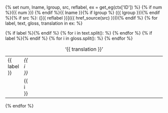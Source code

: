 {% set num, lname, lgroup, src, reflabel, ex = get_eg(ctx['ID']) %}
{% if num %}({{ num }}) {% endif %}{{ lname }}{% if lgroup %} ({{ lgroup }}){% endif %}{% if src %}: ([{{ reflabel }}]({{ href_source(src) }})){% endif %}
{% for label, text, gloss, translation in ex: %}
<table class="igt{% if label %} labeled{% endif %}">
<caption>‘{{ translation }}’</caption>
<tr>
{% if label %}<td>{{ label }}</td>{% endif %}
{% for i in text.split(): %}
<td><i>{{ i }}</i></td>
{% endfor %}
<td style="width: 100%"> </td>
</tr>
<tr>
{% if label %}<td>&nbsp;</td>{% endif %}
{% for i in gloss.split(): %}
<td>{{ i }}</td>
{% endfor %}
<td style="width: 100%"> </td>
</tr>
</table>
{% endfor %}